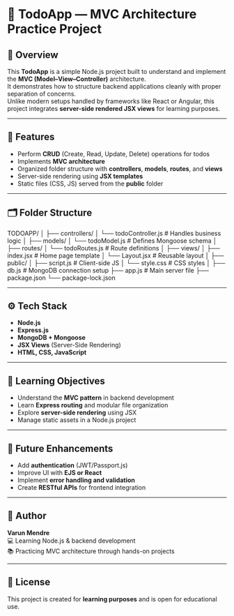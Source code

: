 # 📝 TodoApp — MVC Architecture Practice Project

## 📌 Overview
This **TodoApp** is a simple Node.js project built to understand and implement the **MVC (Model–View–Controller)** architecture.  
It demonstrates how to structure backend applications cleanly with proper separation of concerns.  
Unlike modern setups handled by frameworks like React or Angular, this project integrates **server-side rendered JSX views** for learning purposes.

---

## 🧩 Features
- Perform **CRUD** (Create, Read, Update, Delete) operations for todos  
- Implements **MVC architecture**  
- Organized folder structure with **controllers**, **models**, **routes**, and **views**  
- Server-side rendering using **JSX templates**  
- Static files (CSS, JS) served from the **public** folder  

---

## 🗂️ Folder Structure
TODOAPP/
│
├── controllers/
│ └── todoController.js # Handles business logic
│
├── models/
│ └── todoModel.js # Defines Mongoose schema
│
├── routes/
│ └── todoRoutes.js # Route definitions
│
├── views/
│ ├── index.jsx # Home page template
│ └── Layout.jsx # Reusable layout
│
├── public/
│ ├── script.js # Client-side JS
│ └── style.css # CSS styles
│
├── db.js # MongoDB connection setup
├── app.js # Main server file
├── package.json
└── package-lock.json


---

## ⚙️ Tech Stack
- **Node.js**  
- **Express.js**  
- **MongoDB + Mongoose**  
- **JSX Views** (Server-Side Rendering)  
- **HTML, CSS, JavaScript**

---

## 🎯 Learning Objectives
- Understand the **MVC pattern** in backend development  
- Learn **Express routing** and modular file organization  
- Explore **server-side rendering** using JSX  
- Manage static assets in a Node.js project  

---

## 🚀 Future Enhancements
- Add **authentication** (JWT/Passport.js)  
- Improve UI with **EJS or React**  
- Implement **error handling and validation**  
- Create **RESTful APIs** for frontend integration  

---

## 🧠 Author
**Varun Mendre**  
💻 Learning Node.js & backend development  
📚 Practicing MVC architecture through hands-on projects

---

## 📄 License
This project is created for **learning purposes** and is open for educational use.
